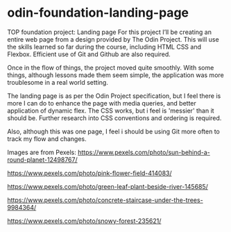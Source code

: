 # odin-foundation-landing-page
TOP foundation project: Landing page
For this project I’ll be creating an entire web page from a design provided by The Odin Project. This will use the skills learned so far during the course, including HTML CSS and Flexbox. Efficient use of Git and Github are also required.

Once in the flow of things, the project moved quite smoothly. With some things, although lessons made them seem simple, the application was more troublesome in a real world setting.

The landing page is as per the Odin Project specification, but I feel there is more I can do to enhance the page with media queries, and better application of dynamic flex.
The CSS works, but i feel is 'messier' than it should be. Further research into CSS conventions and ordering is required.

Also, although this was one page, I feel i should be using Git more often to track my flow and changes.

Images are from Pexels:
https://www.pexels.com/photo/sun-behind-a-round-planet-12498767/

https://www.pexels.com/photo/pink-flower-field-414083/

https://www.pexels.com/photo/green-leaf-plant-beside-river-145685/

https://www.pexels.com/photo/concrete-staircase-under-the-trees-9984364/

https://www.pexels.com/photo/snowy-forest-235621/